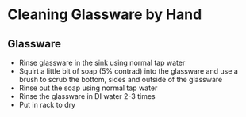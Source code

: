 # Cleaning Glassware by Hand
## Glassware 
- Rinse glassware in the sink using normal tap water 
- Squirt a little bit of soap (5% contrad) into the glassware and use a brush to scrub the bottom, sides and outside of the glassware
- Rinse out the soap using normal tap water 
- Rinse the glassware in DI water 2-3 times 
- Put in rack to dry
